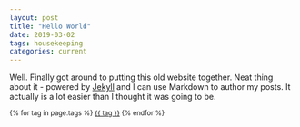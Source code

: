 ```yaml
---
layout: post
title: "Hello World"
date: 2019-03-02
tags: housekeeping
categories: current 
---
```


Well. Finally got around to putting this old website together. Neat thing about it - powered by [Jekyll](http://jekyllrb.com) and I can use Markdown to author my posts. It actually is a lot easier than I thought it was going to be.

<small>
    {% for tag in page.tags %}
    <a href="/tags/{{ tag }}/">{{ tag }}</a>
    {% endfor %}
</small>
